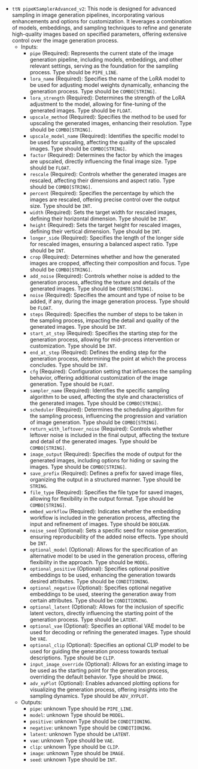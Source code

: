 - `ttN pipeKSamplerAdvanced_v2`: This node is designed for advanced sampling in image generation pipelines, incorporating various enhancements and options for customization. It leverages a combination of models, embeddings, and sampling techniques to refine and generate high-quality images based on specified parameters, offering extensive control over the image generation process.
    - Inputs:
        - `pipe` (Required): Represents the current state of the image generation pipeline, including models, embeddings, and other relevant settings, serving as the foundation for the sampling process. Type should be `PIPE_LINE`.
        - `lora_name` (Required): Specifies the name of the LoRA model to be used for adjusting model weights dynamically, enhancing the generation process. Type should be `COMBO[STRING]`.
        - `lora_strength` (Required): Determines the strength of the LoRA adjustment to the model, allowing for fine-tuning of the generated images. Type should be `FLOAT`.
        - `upscale_method` (Required): Specifies the method to be used for upscaling the generated images, enhancing their resolution. Type should be `COMBO[STRING]`.
        - `upscale_model_name` (Required): Identifies the specific model to be used for upscaling, affecting the quality of the upscaled images. Type should be `COMBO[STRING]`.
        - `factor` (Required): Determines the factor by which the images are upscaled, directly influencing the final image size. Type should be `FLOAT`.
        - `rescale` (Required): Controls whether the generated images are rescaled, affecting their dimensions and aspect ratio. Type should be `COMBO[STRING]`.
        - `percent` (Required): Specifies the percentage by which the images are rescaled, offering precise control over the output size. Type should be `INT`.
        - `width` (Required): Sets the target width for rescaled images, defining their horizontal dimension. Type should be `INT`.
        - `height` (Required): Sets the target height for rescaled images, defining their vertical dimension. Type should be `INT`.
        - `longer_side` (Required): Specifies the length of the longer side for rescaled images, ensuring a balanced aspect ratio. Type should be `INT`.
        - `crop` (Required): Determines whether and how the generated images are cropped, affecting their composition and focus. Type should be `COMBO[STRING]`.
        - `add_noise` (Required): Controls whether noise is added to the generation process, affecting the texture and details of the generated images. Type should be `COMBO[STRING]`.
        - `noise` (Required): Specifies the amount and type of noise to be added, if any, during the image generation process. Type should be `FLOAT`.
        - `steps` (Required): Specifies the number of steps to be taken in the sampling process, impacting the detail and quality of the generated images. Type should be `INT`.
        - `start_at_step` (Required): Specifies the starting step for the generation process, allowing for mid-process intervention or customization. Type should be `INT`.
        - `end_at_step` (Required): Defines the ending step for the generation process, determining the point at which the process concludes. Type should be `INT`.
        - `cfg` (Required): Configuration setting that influences the sampling behavior, offering additional customization of the image generation. Type should be `FLOAT`.
        - `sampler_name` (Required): Identifies the specific sampling algorithm to be used, affecting the style and characteristics of the generated images. Type should be `COMBO[STRING]`.
        - `scheduler` (Required): Determines the scheduling algorithm for the sampling process, influencing the progression and variation of image generation. Type should be `COMBO[STRING]`.
        - `return_with_leftover_noise` (Required): Controls whether leftover noise is included in the final output, affecting the texture and detail of the generated images. Type should be `COMBO[STRING]`.
        - `image_output` (Required): Specifies the mode of output for the generated images, including options for hiding or saving the images. Type should be `COMBO[STRING]`.
        - `save_prefix` (Required): Defines a prefix for saved image files, organizing the output in a structured manner. Type should be `STRING`.
        - `file_type` (Required): Specifies the file type for saved images, allowing for flexibility in the output format. Type should be `COMBO[STRING]`.
        - `embed_workflow` (Required): Indicates whether the embedding workflow is included in the generation process, affecting the input and refinement of images. Type should be `BOOLEAN`.
        - `noise_seed` (Optional): Sets a specific seed for noise generation, ensuring reproducibility of the added noise effects. Type should be `INT`.
        - `optional_model` (Optional): Allows for the specification of an alternative model to be used in the generation process, offering flexibility in the approach. Type should be `MODEL`.
        - `optional_positive` (Optional): Specifies optional positive embeddings to be used, enhancing the generation towards desired attributes. Type should be `CONDITIONING`.
        - `optional_negative` (Optional): Specifies optional negative embeddings to be used, steering the generation away from certain attributes. Type should be `CONDITIONING`.
        - `optional_latent` (Optional): Allows for the inclusion of specific latent vectors, directly influencing the starting point of the generation process. Type should be `LATENT`.
        - `optional_vae` (Optional): Specifies an optional VAE model to be used for decoding or refining the generated images. Type should be `VAE`.
        - `optional_clip` (Optional): Specifies an optional CLIP model to be used for guiding the generation process towards textual descriptions. Type should be `CLIP`.
        - `input_image_override` (Optional): Allows for an existing image to be used as the starting point for the generation process, overriding the default behavior. Type should be `IMAGE`.
        - `adv_xyPlot` (Optional): Enables advanced plotting options for visualizing the generation process, offering insights into the sampling dynamics. Type should be `ADV_XYPLOT`.
    - Outputs:
        - `pipe`: unknown Type should be `PIPE_LINE`.
        - `model`: unknown Type should be `MODEL`.
        - `positive`: unknown Type should be `CONDITIONING`.
        - `negative`: unknown Type should be `CONDITIONING`.
        - `latent`: unknown Type should be `LATENT`.
        - `vae`: unknown Type should be `VAE`.
        - `clip`: unknown Type should be `CLIP`.
        - `image`: unknown Type should be `IMAGE`.
        - `seed`: unknown Type should be `INT`.
